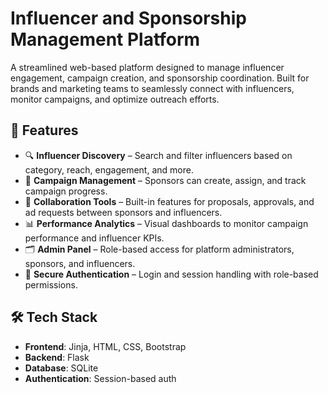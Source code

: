 # Influencer and Sponsorship Management Platform

A streamlined web-based platform designed to manage influencer engagement, campaign creation, and sponsorship coordination. Built for brands and marketing teams to seamlessly connect with influencers, monitor campaigns, and optimize outreach efforts.

## 🚀 Features

- 🔍 **Influencer Discovery** – Search and filter influencers based on category, reach, engagement, and more.
- 📝 **Campaign Management** – Sponsors can create, assign, and track campaign progress.
- 🤝 **Collaboration Tools** – Built-in features for proposals, approvals, and ad requests between sponsors and influencers.
- 📊 **Performance Analytics** – Visual dashboards to monitor campaign performance and influencer KPIs.
- 🗂️ **Admin Panel** – Role-based access for platform administrators, sponsors, and influencers.
- 🔐 **Secure Authentication** – Login and session handling with role-based permissions.

## 🛠️ Tech Stack

- **Frontend**: Jinja, HTML, CSS, Bootstrap 
- **Backend**: Flask 
- **Database**: SQLite
- **Authentication**: Session-based auth
